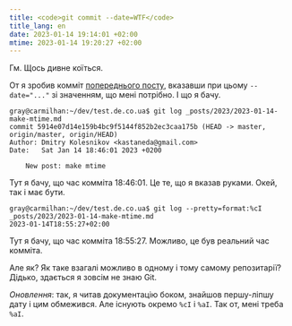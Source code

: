 ```yaml
---
title: <code>git commit --date=WTF</code>
title_lang: en
date: 2023-01-14 19:14:01 +02:00
mtime: 2023-01-14 19:20:27 +02:00
---
```


Гм. Щось дивне коїться.

От я зробив комміт [попереднього посту][1], вказавши при цьому `--date="..."` зі значенням, що мені потрібно. І що я бачу.

```
gray@carmilhan:~/dev/test.de.co.ua$ git log _posts/2023/2023-01-14-make-mtime.md
commit 5914e07d14e159b4bc9f5144f852b2ec3caa175b (HEAD -> master, origin/master, origin/HEAD)
Author: Dmitry Kolesnikov <kastaneda@gmail.com>
Date:   Sat Jan 14 18:46:01 2023 +0200

    New post: make mtime
```

Тут я бачу, що час комміта 18:46:01. Це те, що я вказав руками. Окей, так і має бути.

```
gray@carmilhan:~/dev/test.de.co.ua$ git log --pretty=format:%cI _posts/2023/2023-01-14-make-mtime.md
2023-01-14T18:55:27+02:00
```

Тут я бачу, що час комміта 18:55:27. Можливо, це був реальний час комміта.

Але як? Як таке взагалі можливо в одному і тому самому репозитарії? Дідько, здається я зовсім не знаю Git.

_Оновлення_: так, я читав документацію боком, знайшов першу-ліпшу дату і цим обмежився. Але існують окремо `%cI` і `%aI`. Так от, мені треба `%aI`.

[1]: /2023/01/14/make-mtime.html

